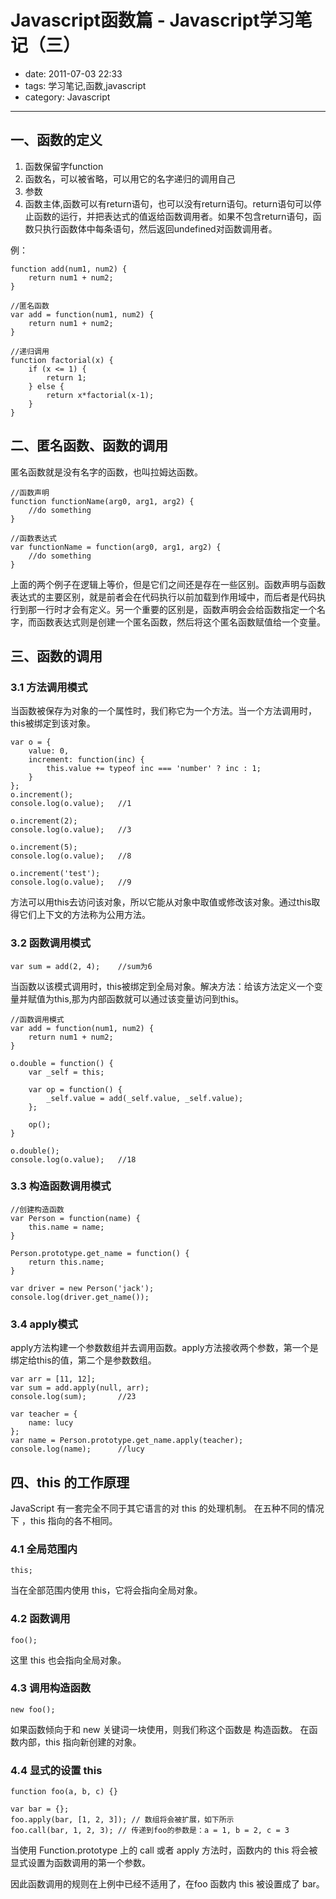 # Javascript函数篇 - Javascript学习笔记（三）	

- date: 2011-07-03 22:33
- tags: 学习笔记,函数,javascript
- category: Javascript

----------------

## 一、函数的定义 ##

 1. 函数保留字function
 2. 函数名，可以被省略，可以用它的名字递归的调用自己
 3. 参数
 4. 函数主体,函数可以有return语句，也可以没有return语句。return语句可以停止函数的运行，并把表达式的值返给函数调用者。如果不包含return语句，函数只执行函数体中每条语句，然后返回undefined对函数调用者。

例：

	function add(num1, num2) {
		return num1 + num2;
	}

	//匿名函数
	var add = function(num1, num2) {
		return num1 + num2;
	}

	//递归调用
	function factorial(x) {
		if (x <= 1) {
			return 1;
		} else {
			return x*factorial(x-1);
		}
	}
	

## 二、匿名函数、函数的调用 ##

匿名函数就是没有名字的函数，也叫拉姆达函数。

	//函数声明
	function functionName(arg0, arg1, arg2) {
		//do something
	}
	
	//函数表达式
	var functionName = function(arg0, arg1, arg2) {
		//do something
	}
	
上面的两个例子在逻辑上等价，但是它们之间还是存在一些区别。函数声明与函数表达式的主要区别，就是前者会在代码执行以前加载到作用域中，而后者是代码执行到那一行时才会有定义。另一个重要的区别是，函数声明会会给函数指定一个名字，而函数表达式则是创建一个匿名函数，然后将这个匿名函数赋值给一个变量。


## 三、函数的调用 ##


### 3.1 方法调用模式 ###

当函数被保存为对象的一个属性时，我们称它为一个方法。当一个方法调用时，this被绑定到该对象。

	var o = {
		value: 0,
		increment: function(inc) {
			this.value += typeof inc === 'number' ? inc : 1;  
		}
	};
	o.increment();
	console.log(o.value);   //1
	
	o.increment(2);
	console.log(o.value);   //3
	
	o.increment(5);
	console.log(o.value);   //8
	
	o.increment('test');
	console.log(o.value);   //9

方法可以用this去访问该对象，所以它能从对象中取值或修改该对象。通过this取得它们上下文的方法称为公用方法。

### 3.2 函数调用模式 ###

	var sum = add(2, 4);    //sum为6

当函数以该模式调用时，this被绑定到全局对象。解决方法：给该方法定义一个变量并赋值为this,那为内部函数就可以通过该变量访问到this。

	//函数调用模式
	var add = function(num1, num2) {
		return num1 + num2;
	}
	
	o.double = function() {
		var _self = this;
		
		var op = function() {
			_self.value = add(_self.value, _self.value);
		};
		
		op();
	}
	
	o.double();
	console.log(o.value);   //18

### 3.3 构造函数调用模式 ###

	//创建构造函数
	var Person = function(name) {
		this.name = name;
	}
	
	Person.prototype.get_name = function() {
		return this.name;
	}
	
	var driver = new Person('jack');
	console.log(driver.get_name());

### 3.4 apply模式 ###

apply方法构建一个参数数组并去调用函数。apply方法接收两个参数，第一个是绑定给this的值，第二个是参数数组。

	var arr = [11, 12];
	var sum = add.apply(null, arr);
	console.log(sum);       //23
	
	var teacher = {
		name: lucy
	};
	var name = Person.prototype.get_name.apply(teacher);
	console.log(name);      //lucy


## 四、this 的工作原理 ##

JavaScript 有一套完全不同于其它语言的对 this 的处理机制。 在五种不同的情况下 ，this 指向的各不相同。

### 4.1 全局范围内 ###

	this;

当在全部范围内使用 this，它将会指向全局对象。

### 4.2 函数调用 ###

	foo();

这里 this 也会指向全局对象。

### 4.3 调用构造函数 ###

	new foo();


如果函数倾向于和 new 关键词一块使用，则我们称这个函数是 构造函数。 在函数内部，this 指向新创建的对象。

### 4.4 显式的设置 this ###

	function foo(a, b, c) {}
	
	var bar = {};
	foo.apply(bar, [1, 2, 3]); // 数组将会被扩展，如下所示
	foo.call(bar, 1, 2, 3); // 传递到foo的参数是：a = 1, b = 2, c = 3

当使用 Function.prototype 上的 call 或者 apply 方法时，函数内的 this 将会被 显式设置为函数调用的第一个参数。

因此函数调用的规则在上例中已经不适用了，在foo 函数内 this 被设置成了 bar。